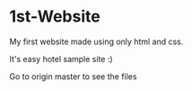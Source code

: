 # 1st-Website
My first website made using only html and css.                                               

It's easy hotel sample site :)

Go to origin master to see the files
